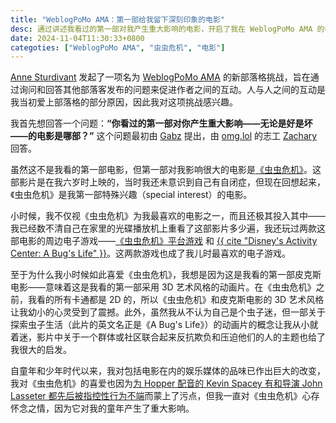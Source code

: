 ```yaml
---
title: "WeblogPoMo AMA：第一部给我留下深刻印象的电影"
desc: 通过讲述我看过的第一部对我产生重大影响的电影，开启了我在 WeblogPoMo AMA 的参与。
date: 2024-11-04T11:30:33+0800
categoties: ["WeblogPoMo AMA", "虫虫危机", "电影"]
---
```


[Anne Sturdivant](https://anniegreens.lol) 发起了一项名为 [WeblogPoMo AMA](https://weblogpomo.club/challenges) 的新部落格挑战，旨在通过询问和回答其他部落客发布的问题来促进作者之间的互动。人与人之间的互动是我当初爱上部落格的部分原因，因此我对这项挑战感兴趣。

我首先想回答一个问题：**“你看过的第一部对你产生重大影响——无论是好是坏——的电影是哪部？”** 这个问题最初由 [Gabz](https://gabz.blog/) 提出，由 [omg.lol](https://home.omg.lol/staff) 的志工 [Zachary](https://blog.alpine.day/2024/11/weblogpomoama-2) 回答。

虽然这不是我看的第一部电影，但第一部对我影响很大的电影是[《虫虫危机》](https://zh.wikipedia.org/wiki/%E8%99%AB%E8%99%AB%E5%8D%B1%E6%9C%BA)。这部影片是在我六岁时上映的，当时我还未意识到自己有自闭症，但现在回想起来，《虫虫危机》是我第一部特殊兴趣（special interest）的电影。

小时候，我不仅视《虫虫危机》为我最喜欢的电影之一，而且还极其投入其中——我已经数不清自己在家里的光碟播放机上重看了这部影片多少遍，我还玩过两款这部电影的周边电子游戏——[《虫虫危机》平台游戏](https://en.wikipedia.org/wiki/A_Bug%27s_Life_(video_game)) 和 [{{ cite "Disney's Activity Center: A Bug's Life" }}](https://en.wikipedia.org/wiki/Disney%27s_Activity_Center)。这两款游戏也成了我儿时最喜欢的电子游戏。

至于为什么我小时候如此喜爱《虫虫危机》，我想是因为这是我看的第一部皮克斯电影——意味着这是我看的第一部采用 3D 艺术风格的动画片。在《虫虫危机》之前，我看的所有卡通都是 2D 的，所以《虫虫危机》和皮克斯电影的 3D 艺术风格让我幼小的心灵受到了震撼。此外，虽然我从不认为自己是个虫子迷，但一部关于探索虫子生活（此片的英文名正是《A Bug's Life》）的动画片的概念让我从小就着迷，影片中关于一个群体或社区联合起来反抗欺负和压迫他们的人的主题也给了我很大的启发。

自童年和少年时代以来，我对包括电影在内的娱乐媒体的品味已作出巨大的改变，我对《虫虫危机》的喜爱也因为[为 Hopper 配音的 Kevin Spacey 有和导演 John Lasseter 都先后被指控性行为不端](https://therottenappl.es/result/movie/9487/A-Bug's-Life)而蒙上了污点，但我一直对《虫虫危机》心存怀念之情，因为它对我的童年产生了重大影响。
